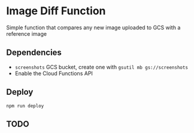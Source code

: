 # Image Diff Function

Simple function that compares any new image uploaded to GCS with a reference image

## Dependencies

- `screenshots` GCS bucket, create one with `gsutil mb gs://screenshots`
- Enable the Cloud Functions API

## Deploy

`npm run deploy`

## TODO
